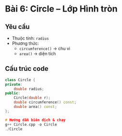 # Bài 6: Circle – Lớp Hình tròn

## Yêu cầu
- Thuộc tính: `radius`
- Phương thức:
  - `circumference()` → chu vi
  - `area()` → diện tích

## Cấu trúc code
```cpp
class Circle {
private:
    double radius;
public:
    Circle(double r);
    double circumference() const;
    double area() const;
};

# Hướng dẫn biên dịch & chạy
g++ Circle.cpp -o Circle
./Circle